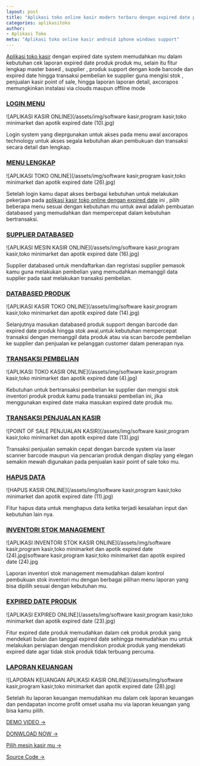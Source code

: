 ```yaml
---
layout: post
title: "Aplikasi toko online kasir modern terbaru dengan expired date produk"
categories: aplikasitoko
author:
- Aplikasi Toko
meta: "Aplikasi toko online kasir android iphone windows support"
---
```

[Aplikasi toko kasir](/aplikasitoko/2020/03/29/axc.html) dengan expired date system memudahkan mu dalam kebutuhan cek laporan expired date produk produk mu, selain itu fitur lengkap master based , supplier , produk support dengan kode barcode dan expired date hingga transaksi pembelian ke supplier guna mengisi stok , penjualan kasir point of sale, hingga laporan laporan detail, axcorapos memungkinkan instalasi via clouds maupun offline mode



### **[LOGIN MENU](/aplikasitoko/2020/03/29/axc.html)**

![APLIKASI KASIR ONLINE](/assets/img/software kasir,program kasir,toko minimarket dan apotik expired date (10).jpg)

Login system yang dieprgunakan untuk akses pada menu awal axcorapos technology untuk akses segala kebutuhan akan pembukuan dan transaksi secara detail dan lengkap.



### **[MENU LENGKAP](/aplikasitoko/2020/03/29/axc.html)**

![APLIKASI TOKO ONLINE](/assets/img/software kasir,program kasir,toko minimarket dan apotik expired date (26).jpg)

Setelah login kamu dapat akses berbagai kebutuhan untuk melakukan pekerjaan pada [aplikasi kasir toko online dengan expired date](/aplikasitoko/2020/03/29/axc.html) ini , pilih beberapa menu sesuai dengan kebutuhan mu untuk awal adalah pembuatan databased yang memudahkan dan mempercepat dalam kebutuhan bertransaksi.




### **[SUPPLIER DATABASED](/aplikasitoko/2020/03/29/axc.html)**

![APLIKASI MESIN KASIR ONLINE](/assets/img/software kasir,program kasir,toko minimarket dan apotik expired date (16).jpg)

Supplier databased untuk mendaftarkan dan regristasi supplier pemasok kamu guna melakukan pembelian yang memudahkan memanggil data supplier pada saat melakukan transaksi pembelian.




### **[DATABASED PRODUK](/aplikasitoko/2020/03/29/axc.html)**

![APLIKASI KASIR TOKO ONLINE](/assets/img/software kasir,program kasir,toko minimarket dan apotik expired date (14).jpg)

Selanjutnya masukan databased produk support dengan barcode dan expired date produk hingga stok awal,untuk kebutuhan mempercepat transaksi dengan memanggil data produk atau via scan barcode pembelian ke supplier dan penjualan ke pelanggan customer dalam penerapan nya.




### **[TRANSAKSI PEMBELIAN](/aplikasitoko/2020/03/29/axc.html)**

![APLIKASI TOKO KASIR ONLINE](/assets/img/software kasir,program kasir,toko minimarket dan apotik expired date (4).jpg)

Kebutuhan untuk bertransaksi pembelian ke supplier dan mengisi stok inventori produk produk kamu pada transaksi pembelian ini, jika menggunakan expired date maka masukan expired date produk mu.




### **[TRANSAKSI PENJUALAN KASIR](/aplikasitoko/2020/03/29/axc.html)**

![POINT OF SALE PENJUALAN KASIR](/assets/img/software kasir,program kasir,toko minimarket dan apotik expired date (13).jpg)

Transaksi penjualan semakin cepat dengan barcode system via laser scanner barcode maupun via pencarian produk dengan display yang elegan semakin mewah digunakan pada penjualan kasir point of sale toko mu.



### **[HAPUS DATA](/aplikasitoko/2020/03/29/axc.html)**

![HAPUS KASIR ONLINE](/assets/img/software kasir,program kasir,toko minimarket dan apotik expired date (11).jpg)

Fitur hapus data untuk menghapus data ketika terjadi kesalahan input dan kebutuhan lain nya.




### **[INVENTORI STOK MANAGEMENT](/aplikasitoko/2020/03/29/axc.html)**

![APLIKASI INVENTORI STOK KASIR ONLINE](/assets/img/software kasir,program kasir,toko minimarket dan apotik expired date (24).jpg)software kasir,program kasir,toko minimarket dan apotik expired date (24).jpg

Laporan inventori stok management memudahkan dalam kontrol pembukuan stok inventori mu dengan berbagai pilihan menu laporan yang bisa dipilih sesuai dengan kebutuhan mu.




### **[EXPIRED DATE PRODUK](/aplikasitoko/2020/03/29/axc.html)**

![APLIKASI EXPIRED ONLINE](/assets/img/software kasir,program kasir,toko minimarket dan apotik expired date (23).jpg)

Fitur expired date produk memudahkan dalam cek produk produk yang mendekati bulan dan tanggal expired date sehingga memudahkan mu untuk melakukan persiapan dengan mendiskon produk produk yang mendekati expired date agar tidak stok produk tidak terbuang percuma.




### **[LAPORAN KEUANGAN](/aplikasitoko/2020/03/29/axc.html)**

![LAPORAN KEUANGAN APLIKASI KASIR ONLINE](/assets/img/software kasir,program kasir,toko minimarket dan apotik expired date (28).jpg)

Setelah itu laporan keuangan memudahkan mu dalam cek laporan keuangan dan pendapatan income profit omset usaha mu via laporan keuangan yang bisa kamu pilih.






[DEMO VIDEO →](https://mesinkasir.github.io/aplikasi/menu-axcorapos.html)


[DONWLOAD NOW →](https://mesinkasir.github.io/e-catalog/AXCORAPOS.pdf)


[Pilih mesin kasir mu →](/hardware)


[Source Code →](https://mesinkasir.github.io/posapp/)
